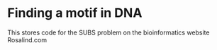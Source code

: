 # Finding a motif in DNA

This stores code for the SUBS problem on the bioinformatics website Rosalind.com
